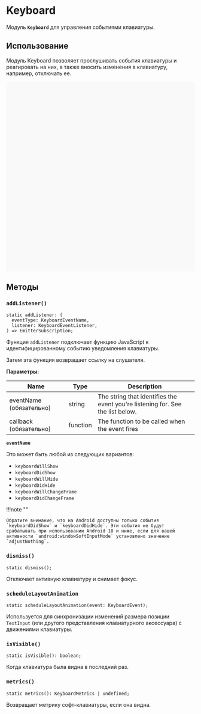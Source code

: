 # Keyboard

Модуль **`Keyboard`** для управления событиями клавиатуры.

## Использование

Модуль Keyboard позволяет прослушивать события клавиатуры и реагировать на них, а также вносить изменения в клавиатуру, например, отключать ее.

<div data-snack-id="@bndby/keyboard-example" data-snack-platform="web" data-snack-preview="true" data-snack-theme="light" style="overflow:hidden;background:#F9F9F9;border:1px solid var(--color-border);border-radius:4px;height:505px;width:100%"></div>

## Методы

### `addListener()`

```tsx
static addListener: (
  eventType: KeyboardEventName,
  listener: KeyboardEventListener,
) => EmitterSubscription;
```

Функция `addListener` подключает функцию JavaScript к идентифицированному событию уведомления клавиатуры.

Затем эта функция возвращает ссылку на слушателя.

**Параметры:**

| Name                    | Type     | Description                                                                    |
| ----------------------- | -------- | ------------------------------------------------------------------------------ |
| eventName (обязательно) | string   | The string that identifies the event you're listening for. See the list below. |
| callback (обязательно)  | function | The function to be called when the event fires                                 |

**`eventName`**

Это может быть любой из следующих вариантов:

-   `keyboardWillShow`
-   `keyboardDidShow`
-   `keyboardWillHide`
-   `keyboardDidHide`
-   `keyboardWillChangeFrame`
-   `keyboardDidChangeFrame`

!!!note ""

    Обратите внимание, что на Android доступны только события `keyboardDidShow` и `keyboardDidHide`. Эти события не будут срабатывать при использовании Android 10 и ниже, если для вашей активности `android:windowSoftInputMode` установлено значение `adjustNothing`.

### `dismiss()`

```tsx
static dismiss();
```

Отключает активную клавиатуру и снимает фокус.

### `scheduleLayoutAnimation`

```tsx
static scheduleLayoutAnimation(event: KeyboardEvent);
```

Используется для синхронизации изменений размера позиции `TextInput` (или другого представления клавиатурного аксессуара) с движениями клавиатуры.

### `isVisible()`

```tsx
static isVisible(): boolean;
```

Когда клавиатура была видна в последний раз.

### `metrics()`

```tsx
static metrics(): KeyboardMetrics | undefined;
```

Возвращает метрику софт-клавиатуры, если она видна.
